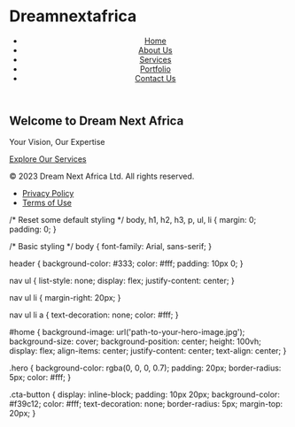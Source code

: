 # Dreamnextafrica
<!DOCTYPE html>
<html lang="en">
<head>
  <meta charset="UTF-8">
  <meta name="viewport" content="width=device-width, initial-scale=1.0">
  <link rel="stylesheet" href="styles.css">
  <title>Dream Next Africa </title>
</head>
<body>
  <header>
    <nav>
      <ul>
        <li><a href="#home">Home</a></li>
        <li><a href="#about">About Us</a></li>
        <li><a href="#services">Services</a></li>
        <li><a href="#portfolio">Portfolio</a></li>
        <li><a href="#contact">Contact Us</a></li>
      </ul>
    </nav>
  </header>
  
  <section id="home">
    <div class="hero">
      <h1>Welcome to Dream Next Africa </h1>
      <p>Your Vision, Our Expertise</p>
      <a href="#services" class="cta-button">Explore Our Services</a>
    </div>
  </section>

  <!-- Other sections would go here -->

  <footer>
    <div class="footer-content">
      <p>&copy; 2023 Dream Next Africa Ltd. All rights reserved.</p>
      <ul>
        <li><a href="#">Privacy Policy</a></li>
        <li><a href="#">Terms of Use</a></li>
      </ul>
    </div>
  </footer>
</body>
</html>
/* Reset some default styling */
body, h1, h2, h3, p, ul, li {
  margin: 0;
  padding: 0;
}

/* Basic styling */
body {
  font-family: Arial, sans-serif;
}

header {
  background-color: #333;
  color: #fff;
  padding: 10px 0;
}

nav ul {
  list-style: none;
  display: flex;
  justify-content: center;
}

nav ul li {
  margin-right: 20px;
}

nav ul li a {
  text-decoration: none;
  color: #fff;
}

#home {
  background-image: url('path-to-your-hero-image.jpg');
  background-size: cover;
  background-position: center;
  height: 100vh;
  display: flex;
  align-items: center;
  justify-content: center;
  text-align: center;
}

.hero {
  background-color: rgba(0, 0, 0, 0.7);
  padding: 20px;
  border-radius: 5px;
  color: #fff;
}

.cta-button {
  display: inline-block;
  padding: 10px 20px;
  background-color: #f39c12;
  color: #fff;
  text-decoration: none;
  border-radius: 5px;
  margin-top: 20px;
}
